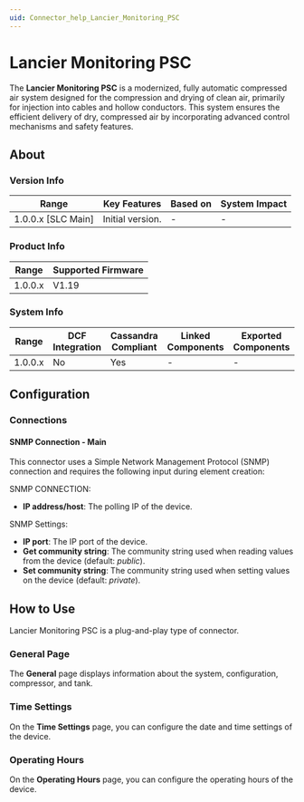 ```yaml
---
uid: Connector_help_Lancier_Monitoring_PSC
---
```


# Lancier Monitoring PSC

The **Lancier Monitoring PSC** is a modernized, fully automatic compressed air system designed for the compression and drying of clean air, primarily for injection into cables and hollow conductors. This system ensures the efficient delivery of dry, compressed air by incorporating advanced control mechanisms and safety features.

## About

### Version Info

| Range                | Key Features     | Based on     | System Impact     |
|----------------------|------------------|--------------|-------------------|
| 1.0.0.x [SLC Main]   | Initial version. | -            | -                 |

### Product Info

| Range     | Supported Firmware     |
|-----------|------------------------|
| 1.0.0.x   | V1.19                  |

### System Info

| Range     | DCF Integration     | Cassandra Compliant     | Linked Components     | Exported Components     |
|-----------|---------------------|-------------------------|-----------------------|-------------------------|
| 1.0.0.x   | No                  | Yes                     | -                     | -                       |

## Configuration

### Connections

#### SNMP Connection - Main

This connector uses a Simple Network Management Protocol (SNMP) connection and requires the following input during element creation:

SNMP CONNECTION:

- **IP address/host**: The polling IP of the device.

SNMP Settings:

- **IP port**: The IP port of the device.
- **Get community string**: The community string used when reading values from the device (default: *public*).
- **Set community string**: The community string used when setting values on the device (default: *private*).

## How to Use

Lancier Monitoring PSC is a plug-and-play type of connector.

### General Page

The **General** page displays information about the system, configuration, compressor, and tank.

### Time Settings

On the **Time Settings** page, you can configure the date and time settings of the device.

### Operating Hours

On the **Operating Hours** page, you can configure the operating hours of the device.
